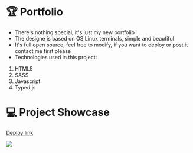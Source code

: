 # 🏆 Portfolio
- There's nothing special, it's just my new portfolio
- The designe is based on OS Linux terminals, simple and beautiful
- It's full open source, feel free to modify, if you want to deploy or post it contact me first please 
- Technologies used in this project:
1. HTML5
2. SASS
3. Javascript
4. Typed.js

# 💻 Project Showcase

[Deploy link](https://phpedro.vercel.app)

<img src="https://media.discordapp.net/attachments/1121210969352310966/1150534759282393098/image.png?width=984&height=191">
